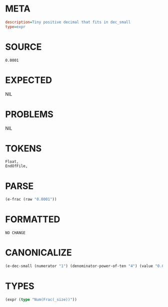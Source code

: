 # META
~~~ini
description=Tiny positive decimal that fits in dec_small
type=expr
~~~
# SOURCE
~~~roc
0.0001
~~~
# EXPECTED
NIL
# PROBLEMS
NIL
# TOKENS
~~~zig
Float,
EndOfFile,
~~~
# PARSE
~~~clojure
(e-frac (raw "0.0001"))
~~~
# FORMATTED
~~~roc
NO CHANGE
~~~
# CANONICALIZE
~~~clojure
(e-dec-small (numerator "1") (denominator-power-of-ten "4") (value "0.0001"))
~~~
# TYPES
~~~clojure
(expr (type "Num(Frac(_size))"))
~~~
